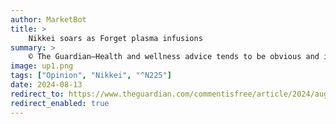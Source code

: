 ```yaml
---
author: MarketBot
title: >
    Nikkei soars as Forget plasma infusions
summary: >
    © The Guardian—Health and wellness advice tends to be obvious and irritating. Eat more vegetables! Drink less booze! Exercise! Who wants to hear all that, eh? Not me. Which is why my favourite genre of health advice is weird wisdom from the uber-elderly.
image: up1.png
tags: ["Opinion", "Nikkei", "^N225"]
date: 2024-08-13
redirect_to: https://www.theguardian.com/commentisfree/article/2024/aug/14/forget-plasma-infusions-secrets-of-longevity-simple-and-fun
redirect_enabled: true
---
```

